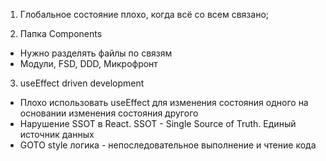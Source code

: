 1) Глобальное состояние плохо, когда всё со всем связано;

2) Папка Components
- Нужно разделять файлы по связям
- Модули, FSD, DDD, Микрофронт


3) useEffect driven development
- Плохо использовать useEffect для изменения состояния одного на основании изменения состояния другого
- Нарушение SSOT в React. SSOT - Single Source of Truth.  Единый источник данных
-  GOTO style логика - непоследовательное выполнение и чтение кода